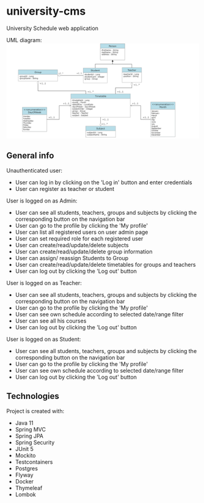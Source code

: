 # university-cms

University Schedule web application

UML diagram: 
![UML diagram](University_App_UML.PNG)


## General info
Unauthenticated user:
- User can log in by clicking on the 'Log in' button and enter credentials
- User can register as teacher or student

User is logged on as Admin:

- User can see all students, teachers, groups and subjects by clicking the corresponding button on the navigation bar
- User can go to the profile by clicking the 'My profile'
- User can list all registered users on user admin page
- User can set required role for each registered user
- User can create/read/update/delete subjects
- User can create/read/update/delete group information
- User can assign/ reassign Students to Group
- User can create/read/update/delete timetables for groups and teachers
- User can log out by clicking the 'Log out' button

User is logged on as Teacher:

- User can see all students, teachers, groups and subjects by clicking the corresponding button on the navigation bar 
- User can go to the profile by clicking the 'My profile'
- User can see own schedule according to selected date/range filter
- User can see all his courses
- User can log out by clicking the 'Log out' button

User is logged on as Student:

- User can see all students, teachers, groups and subjects by clicking the corresponding button on the navigation bar
- User can go to the profile by clicking the 'My profile'
- User can see own schedule according to selected date/range filter
- User can log out by clicking the 'Log out' button



## Technologies
Project is created with:

* Java 11
* Spring MVC
* Spring JPA
* Spring Security
* JUnit 5
* Mockito
* Testcontainers
* Postgres
* Flyway
* Docker
* Thymeleaf
* Lombok

